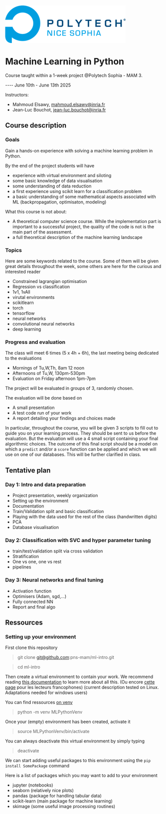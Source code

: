 ![PNS](logo-pns.png)
# Machine Learning in Python
Course taught within a 1-week project @Polytech Sophia - MAM 3.

---- June 10th - June 13th 2025

Instructors:
* Mahmoud Elsawy, mahmoud.elsawy@inria.fr
* Jean-Luc Bouchot, jean-luc.bouchot@inria.fr

## Course description

### Goals 
Gain a hands-on experience with solving a machine learning problem in Python.

By the end of the project students will have
* experience with virtual environment and siloting
* some basic knowledge of data visualisation
* some understanding of data reduction
* a first experience using scikit learn for a classification problem
* a basic understanding of some mathematical aspects associated with ML (backpropagation, optimisaton, modeling)

What this course is not about:
* A theoretical computer science course. While the implementation part is important to a successful project, the quality of the code is not is the main part of the assessment. 
* a full theoretical description of the machine learning landscape

### Topics
Here are some keywords related to the course. Some of them will be given great details throughout the week, some others are here for the curious and interested reader
* Constrained lagrangian optimisation 
* Regression vs classification 
* 1v1, 1vAll
* virutal environments
* scikitlearn
* torch 
* tensorflow
* neural networks
* convolutional neural networks
* deep learning 


### Progress and evaluation

The class will meet 6 times (5 x 4h + 6h), the last meeting being dedicated to the evaluations
* Mornings of Tu,W,Th, 8am 12 noon
* Afternoons of Tu,W, 130pm-530pm
* Evaluation on Friday afternoon 1pm-7pm

The project will be evaluated in groups of 3, randomly chosen.

The evaluation will be done based on
* A small presentation
* A test code run of your work
* A report detailing your findings and choices made

In particular, throughout the course, you will be given 3 scripts to fill out to guide you on your learning process. 
They should be sent to us before the evaluation. 
But the evaluation will use a 4 small script containing your final algorithmic choices. 
The outcome of this final script should be a model on which a `predict` and/or a `score` function can be applied and which we will use on one of our databases.
This will be further clarified in class. 


## Tentative plan

### Day 1: Intro and data preparation

* Project presentation, weekly organization
* Setting up the environment
* Documentation
* Train/Validation split and basic classification
* Playing with the data used for the rest of the class (handwritten digits)
* PCA 
* Database visualisation

### Day 2: Classification with SVC and hyper parameter tuning

* train/test/validation split via cross validation
* Stratification
* One vs one, one vs rest
* pipelines

### Day 3: Neural networks and final tuning

* Activation function
* Optimisers (Adam, sgd,...)
* Fully connected NN
* Report and final algo

## Ressources

### Setting up your environment

First clone this repository

> git clone git@github.com:pns-mam/ml-intro.git 

> cd ml-intro

Then create a virtual environment to contain your work. 
We recommend reading [this documentation](https://packaging.python.org/en/latest/tutorials/installing-packages/) to learn more about all this. (Ou encore [cette page](https://docs.python.org/fr/dev/installing/index.html) pour les lecteurs francophones)
(current description tested on Linux. Adaptations needed for windows users)

You can find ressources [on venv](https://docs.python.org/3/library/venv.html)
> python -m venv MLPythonVenv

Once your (empty) environment has been created, activate it 
> source MLPythonVenv/bin/activate

You can always deactivate this virtual environment by simply typing 
> deactivate 

We can start adding useful packages to this environment using the `pip install SomePackage` command

Here is a list of packages which you may want to add to your environment
* jupyter (notebooks)
* seaborn (relatively nice plots)
* pandas (package for handling tabular data)
* scikit-learn (main package for machine learning)
* skimage (some useful image processing routines)


